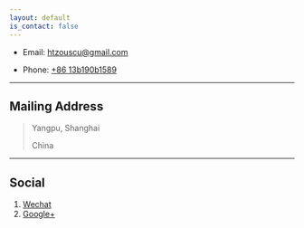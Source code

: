 ```yaml
---
layout: default
is_contact: false
---
```


* Email: [htzouscu@gmail.com](mailto:htzouscu@gmail.com)

* Phone: [+86 13b190b1589](#)

---

## Mailing Address

> Yangpu, Shanghai 
>
> China

---

## Social

1. [Wechat](#)
3. [Google+](#)
